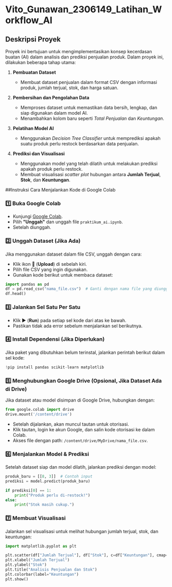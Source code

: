 # Vito_Gunawan_2306149_Latihan_Workflow_AI
## Deskripsi Proyek  
Proyek ini bertujuan untuk mengimplementasikan konsep kecerdasan buatan (AI) dalam analisis dan prediksi penjualan produk. Dalam proyek ini, dilakukan beberapa tahap utama:  

1. **Pembuatan Dataset**  
   - Membuat dataset penjualan dalam format CSV dengan informasi produk, jumlah terjual, stok, dan harga satuan.  

2. **Pembersihan dan Pengolahan Data**  
   - Memproses dataset untuk memastikan data bersih, lengkap, dan siap digunakan dalam model AI.  
   - Menambahkan kolom baru seperti *Total Penjualan* dan *Keuntungan*.  

3. **Pelatihan Model AI**  
   - Menggunakan *Decision Tree Classifier* untuk memprediksi apakah suatu produk perlu restock berdasarkan data penjualan.  

4. **Prediksi dan Visualisasi**  
   - Menggunakan model yang telah dilatih untuk melakukan prediksi apakah produk perlu restock.  
   - Membuat visualisasi *scatter plot* hubungan antara **Jumlah Terjual**, **Stok**, dan **Keuntungan**.


##Instruksi Cara Menjalankan Kode di Google Colab  
### 1️⃣ Buka Google Colab  
- Kunjungi [Google Colab](https://colab.research.google.com/).  
- Pilih **"Unggah"** dan unggah file `praktikum_ai.ipynb`.  
- Setelah diunggah.  

### 2️⃣ Unggah Dataset (Jika Ada)  
Jika menggunakan dataset dalam file CSV, unggah dengan cara:  
- Klik ikon 📎 (**Upload**) di sebelah kiri.  
- Pilih file CSV yang ingin digunakan.  
- Gunakan kode berikut untuk membaca dataset:  

```python
import pandas as pd  
df = pd.read_csv("nama_file.csv")  # Ganti dengan nama file yang diunggah  
df.head()
```

### 3️⃣ Jalankan Sel Satu Per Satu  
- Klik ▶️ (**Run**) pada setiap sel kode dari atas ke bawah.  
- Pastikan tidak ada error sebelum menjalankan sel berikutnya.  

### 4️⃣ Install Dependensi (Jika Diperlukan)  
Jika paket yang dibutuhkan belum terinstal, jalankan perintah berikut dalam sel kode:  

```python
!pip install pandas scikit-learn matplotlib  
```

### 5️⃣ Menghubungkan Google Drive (Opsional, Jika Dataset Ada di Drive)  
Jika dataset atau model disimpan di Google Drive, hubungkan dengan:  

```python
from google.colab import drive  
drive.mount('/content/drive')  
```

- Setelah dijalankan, akan muncul tautan untuk otorisasi.  
- Klik tautan, login ke akun Google, dan salin kode otorisasi ke dalam Colab.  
- Akses file dengan path: `/content/drive/MyDrive/nama_file.csv`.  

### 6️⃣ Menjalankan Model & Prediksi  
Setelah dataset siap dan model dilatih, jalankan prediksi dengan model:  

```python
produk_baru = [[8, 3]]  # Contoh input  
prediksi = model.predict(produk_baru)  

if prediksi[0] == 1:  
    print("Produk perlu di-restock!")  
else:  
    print("Stok masih cukup.")  
```

### 7️⃣ Membuat Visualisasi  
Jalankan sel visualisasi untuk melihat hubungan jumlah terjual, stok, dan keuntungan:  

```python
import matplotlib.pyplot as plt  

plt.scatter(df["Jumlah Terjual"], df["Stok"], c=df["Keuntungan"], cmap="coolwarm")  
plt.xlabel("Jumlah Terjual")  
plt.ylabel("Stok")  
plt.title("Analisis Penjualan dan Stok")  
plt.colorbar(label="Keuntungan")  
plt.show()
